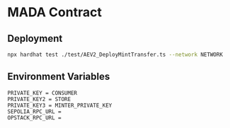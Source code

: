 # MADA Contract

## Deployment
```sh
npx hardhat test ./test/AEV2_DeployMintTransfer.ts --network NETWORK
```

## Environment Variables
```
PRIVATE_KEY = CONSUMER
PRIVATE_KEY2 = STORE
PRIVATE_KEY3 = MINTER_PRIVATE_KEY
SEPOLIA_RPC_URL =
OPSTACK_RPC_URL =
```

